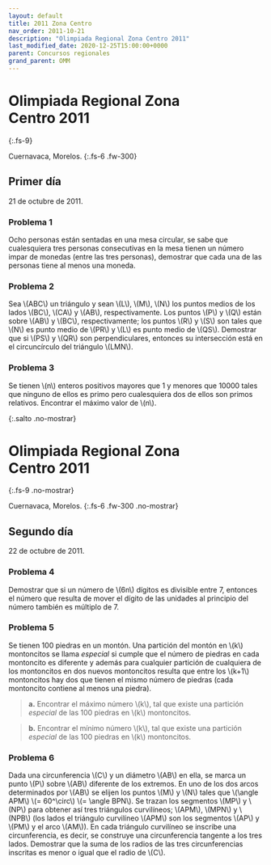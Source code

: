 ```yaml
---
layout: default
title: 2011 Zona Centro
nav_order: 2011-10-21
description: "Olimpiada Regional Zona Centro 2011"
last_modified_date: 2020-12-25T15:00:00+0000
parent: Concursos regionales
grand_parent: OMM
---
```


<link rel="stylesheet" href="{{ '/assets/css/just-the-docs-degVerde.css' | absolute_url }}">
<script>
    jtd.setTheme('degVerde');
</script>

# Olimpiada Regional Zona Centro&nbsp;<span class="deg-sitio deg-sitio-texto">2011</span>
{:.fs-9}

Cuernavaca, Morelos.
{:.fs-6 .fw-300}

## <span class="deg-sitio deg-sitio-texto">Primer día</span>
21 de octubre de 2011.

### Problema&nbsp;<span class="deg-sitio deg-sitio-texto">1</span>

Ocho personas están sentadas en una mesa circular, se sabe que cualesquiera tres personas consecutivas en la mesa tienen un número impar de monedas (entre las tres personas), demostrar que cada una de las personas tiene al menos una moneda.

### Problema&nbsp;<span class="deg-sitio deg-sitio-texto">2</span>

Sea \\(ABC\\) un triángulo y sean \\(L\\), \\(M\\), \\(N\\) los puntos medios de los lados \\(BC\\), \\(CA\\) y \\(AB\\), respectivamente. Los puntos \\(P\\) y \\(Q\\) están sobre \\(AB\\) y \\(BC\\), respectivamente; los puntos \\(R\\) y \\(S\\) son tales que \\(N\\) es punto medio de \\(PR\\) y \\(L\\) es punto medio de \\(QS\\). Demostrar que si \\(PS\\) y \\(QR\\) son perpendiculares, entonces su intersección está en el circuncírculo del triángulo \\(LMN\\).

### Problema&nbsp;<span class="deg-sitio deg-sitio-texto">3</span>

Se tienen \\(n\\) enteros positivos mayores que 1 y menores que 10000 tales que ninguno de ellos es primo pero cualesquiera dos de ellos son primos relativos. Encontrar el máximo valor de \\(n\\).


<div></div>
{:.salto .no-mostrar}

# Olimpiada Regional Zona Centro&nbsp;<span class="deg-sitio deg-sitio-texto">2011</span>
{:.fs-9 .no-mostrar}

Cuernavaca, Morelos.
{:.fs-6 .fw-300 .no-mostrar}

## <span class="deg-sitio deg-sitio-texto">Segundo día</span>
22 de octubre de 2011.

### Problema&nbsp;<span class="deg-sitio deg-sitio-texto">4</span>

Demostrar que si un número de \\(6n\\) dígitos es divisible entre 7, entonces el número que resulta de mover el dígito de las unidades al principio del número también es múltiplo de 7.

### Problema&nbsp;<span class="deg-sitio deg-sitio-texto">5</span>

Se tienen 100 piedras en un montón. Una partición del montón en \\(k\\) montoncitos se llama *especial* si cumple que el número de piedras en cada montoncito es diferente y además para cualquier partición de cualquiera de los montoncitos en dos nuevos montoncitos resulta que entre los \\(k+1\\) montoncitos hay dos que tienen el mismo número de piedras (cada montoncito contiene al menos una piedra).

>**a.** Encontrar el máximo número \\(k\\), tal que existe una partición *especial* de las 100 piedras en \\(k\\) montoncitos.

>**b.** Encontrar el mínimo número \\(k\\), tal que existe una partición *especial* de las 100 piedras en \\(k\\) montoncitos.

### Problema&nbsp;<span class="deg-sitio deg-sitio-texto">6</span>

Dada una circunferencia \\(C\\) y un diámetro \\(AB\\) en ella, se marca un punto \\(P\\) sobre \\(AB\\) diferente de los extremos. En uno de los dos arcos determinados por \\(AB\\) se elijen los puntos \\(M\\) y \\(N\\) tales que \\(\angle APM\\) \\(= 60^\circ\\) \\(= \angle BPN\\). Se trazan los segmentos \\(MP\\) y \\(NP\\) para obtener así tres triángulos curvilíneos; \\(APM\\), \\(MPN\\) y \\(NPB\\) (los lados el triángulo curvilíneo \\(APM\\) son los segmentos \\(AP\\) y \\(PM\\) y el arco \\(AM\\)). En cada triángulo curvilíneo se inscribe una circunferencia, es decir, se construye una circunferencia tangente a los tres lados. Demostrar que la suma de los radios de las tres circunferencias inscritas es menor o igual que el radio de \\(C\\).

